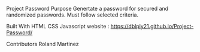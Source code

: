 Project Password
Purpose
Genertate a password for secured and randomized passwords. Must follow selected criteria.

Built With
HTML
CSS
Javascript
website : https://dblply21.github.io/Project-Password/


Contributors
Roland Martinez